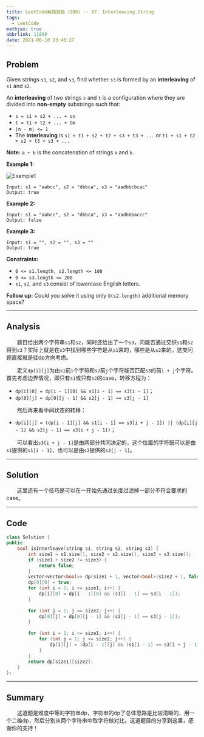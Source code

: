 ```yaml
---
title: LeetCode解题报告（390) -- 97. Interleaving String
tags:
  - LeetCode
mathjax: true
abbrlink: 11899
date: 2021-06-10 23:48:27
---
```


## Problem

Given strings `s1`, `s2`, and `s3`, find whether `s3` is formed by an **interleaving** of `s1` and `s2`.

An **interleaving** of two strings `s` and `t` is a configuration where they are divided into **non-empty** substrings such that:

- `s = s1 + s2 + ... + sn`
- `t = t1 + t2 + ... + tm`
- `|n - m| <= 1`
- The **interleaving** is `s1 + t1 + s2 + t2 + s3 + t3 + ...` or `t1 + s1 + t2 + s2 + t3 + s3 + ...`

**Note:** `a + b` is the concatenation of strings `a` and `b`.

<!-- more -->

**Example 1:**

![Example1](https://assets.leetcode.com/uploads/2020/09/02/interleave.jpg)

```
Input: s1 = "aabcc", s2 = "dbbca", s3 = "aadbbcbcac"
Output: true
```

**Example 2:**

```
Input: s1 = "aabcc", s2 = "dbbca", s3 = "aadbbbaccc"
Output: false
```

**Example 3:**

```
Input: s1 = "", s2 = "", s3 = ""
Output: true
```



**Constraints:**

- `0 <= s1.length, s2.length <= 100`
- `0 <= s3.length <= 200`
- `s1`, `s2`, and `s3` consist of lowercase English letters.

 

**Follow up:** Could you solve it using only `O(s2.length)` additional memory space?

------

## Analysis

&emsp;&emsp;题目给出两个字符串`s1`和`s2`，同时还给出了一个`s3`，问能否通过交织`s1`和`s2`得到`s3`？实际上就是在`s3`中找到哪些字符是从`s1`来的，哪些是从`s2`来的。这类问题直接就是往dp方向考虑。

&emsp;&emsp;定义`dp[i][j]`为由`s1`前`i`个字符和`s2`前`j`个字符能否匹配`s3`的前`i + j`个字符。首先考虑边界情况，即只有`s1`或只有`s2`的case，转移方程为：

- `dp[i][0] = dp[i - 1][0] && s1[i - 1] == s3[i - 1]`；
- `dp[0][j] = dp[0][j - 1] && s2[j - 1] == s3[j - 1]`

&emsp;&emsp;然后再来看中间状态的转移：

- `dp[i][j] = (dp[i - 1][j] && s1[i - 1] == s3[i + j - 1]) || (dp[i][j - 1] && s2[j - 1] == s3[i + j - 1])`；

&emsp;&emsp;可以看出`s3[i + j - 1]`是由两部分共同决定的，这个位置的字符既可以是由`s1`提供的`s1[i - 1]`，也可以是由`s2`提供的`s2[j - 1]`。

------

## Solution

&emsp;&emsp;这里还有一个技巧是可以在一开始先通过长度过滤掉一部分不符合要求的case。

------

## Code

```c++
class Solution {
public:
    bool isInterleave(string s1, string s2, string s3) {
        int size1 = s1.size(), size2 = s2.size(), size3 = s3.size();
        if (size1 + size2 != size3) {
            return false;
        }
        vector<vector<bool>> dp(size1 + 1, vector<bool>(size2 + 1, false));
        dp[0][0] = true;
        for (int i = 1; i <= size1; i++) {
            dp[i][0] = dp[i - 1][0] && (s1[i - 1] == s3[i - 1]);
        }
        
        for (int j = 1; j <= size2; j++) {
            dp[0][j] = dp[0][j - 1] && (s2[j - 1] == s3[j - 1]);
        }
        
        for (int i = 1; i <= size1; i++) {
            for (int j = 1; j <= size2; j++) {
                dp[i][j] = (dp[i - 1][j] && (s1[i - 1] == s3[i + j - 1])) || (dp[i][j - 1] && (s2[j - 1] == s3[i + j - 1]));
            }
        }
        return dp[size1][size2];
    }
};
```

------

## Summary

&emsp;&emsp;这道题是难度中等的字符串dp，字符串的dp了总体思路是比较清晰的，用一个二维dp，然后分别从两个字符串中取字符做对比。这道题目的分享到这里，感谢你的支持！
